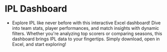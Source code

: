 # IPL Dashboard
- Explore IPL like never before with this interactive Excel dashboard! Dive into team stats, player performances, and match insights with dynamic filters. Whether you're analyzing top scorers or comparing seasons, this dashboard brings IPL data to your fingertips. Simply download, open in Excel, and start exploring!
